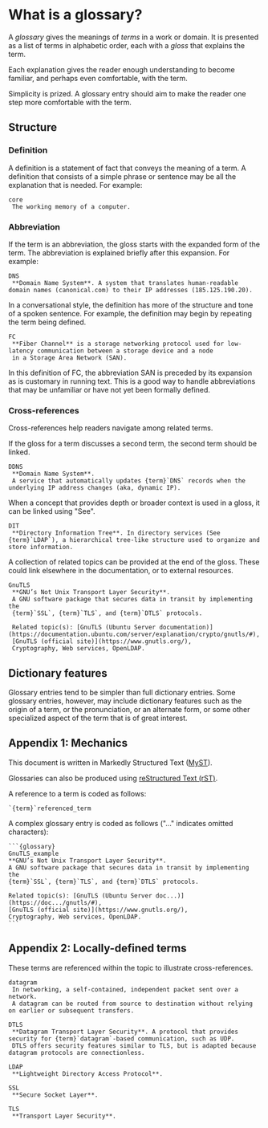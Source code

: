 # What is a glossary?

A *glossary* gives the meanings of *terms* in a work or domain.
It is presented as a list of terms in alphabetic order, each with a *gloss* that explains the term.

Each explanation gives the reader enough understanding to become familiar, and perhaps even comfortable, with the term.

Simplicity is prized. A glossary entry should aim to make the reader one step more comfortable with the term.

## Structure

### Definition

A definition is a statement of fact that conveys the meaning of a term. 
A definition that consists of a simple phrase or sentence may be all the explanation that is needed. For example:

```{glossary}
core
 The working memory of a computer.
```

### Abbreviation

If the term is an abbreviation, the gloss starts with the expanded form of the term. The abbreviation is explained briefly after this expansion. For example:

```{glossary}
DNS
 **Domain Name System**. A system that translates human-readable domain names (canonical.com) to their IP addresses (185.125.190.20).
```

In a conversational style, the definition has more of the structure and tone of a spoken sentence.
For example, the definition may begin by repeating the term being defined.

```{glossary}
FC
 **Fiber Channel** is a storage networking protocol used for low-latency communication between a storage device and a node
 in a Storage Area Network (SAN).
```

In this definition of FC, the abbreviation SAN is preceded by its expansion as is customary in running text.
This is a good way to handle abbreviations that may be unfamiliar or have not yet been formally defined.

### Cross-references

Cross-references help readers navigate among related terms.

If the gloss for a term discusses a second term, the second term should be linked.

<!-- {term}`DNS` replaced by *DNS* -->
<!-- other terms: LDAP, SSL, TLS, DTLS -->


```{glossary}
DDNS
 **Domain Name System**.
 A service that automatically updates {term}`DNS` records when the underlying IP address changes (aka, dynamic IP).
```

When a concept that provides depth or broader context is used in a gloss, it can be linked using "See".

```{glossary}
DIT
 **Directory Information Tree**. In directory services (See {term}`LDAP`), a hierarchical tree-like structure used to organize and store information.
```

A collection of related topics can be provided at the end of the gloss. These could link elsewhere in the documentation, or to external resources.

```{glossary}
GnuTLS
 **GNU’s Not Unix Transport Layer Security**.
 A GNU software package that secures data in transit by implementing the
 {term}`SSL`, {term}`TLS`, and {term}`DTLS` protocols.

 Related topic(s): [GnuTLS (Ubuntu Server documentation)](https://documentation.ubuntu.com/server/explanation/crypto/gnutls/#),
 [GnuTLS (official site)](https://www.gnutls.org/),
 Cryptography, Web services, OpenLDAP.

```

## Dictionary features

Glossary entries tend to be simpler than full dictionary entries. Some glossary entries, however, may include dictionary features such as the origin of a term, or the pronunciation, or an alternate form, or some other specialized aspect of the term that is of great interest.

## Appendix 1: Mechanics

This document is written in Markedly Structured Text
([MyST](https://myst-parser.readthedocs.io/en/latest/syntax/typography.html#syntax-glossaries)).

Glossaries can also be produced using [reStructured Text (rST)](https://www.sphinx-doc.org/en/master/usage/restructuredtext/directives.html#glossary).

A reference to a term is coded as follows:

    `{term}`referenced_term

A complex glossary entry is coded as follows ("..." indicates omitted characters):

    ```{glossary}
    GnuTLS_example
    **GNU’s Not Unix Transport Layer Security**.
    A GNU software package that secures data in transit by implementing the
    {term}`SSL`, {term}`TLS`, and {term}`DTLS` protocols.

    Related topic(s): [GnuTLS (Ubuntu Server doc...)](https://doc.../gnutls/#),
    [GnuTLS (official site)](https://www.gnutls.org/),
    Cryptography, Web services, OpenLDAP.
    ```

## Appendix 2: Locally-defined terms

These terms are referenced within the topic to illustrate cross-references.

```{glossary}
datagram
 In networking, a self-contained, independent packet sent over a network.
 A datagram can be routed from source to destination without relying on earlier or subsequent transfers.

DTLS
 **Datagram Transport Layer Security**. A protocol that provides security for {term}`datagram`-based communication, such as UDP.
 DTLS offers security features similar to TLS, but is adapted because datagram protocols are connectionless.

LDAP
 **Lightweight Directory Access Protocol**.

SSL
 **Secure Socket Layer**.

TLS
 **Transport Layer Security**.

```
